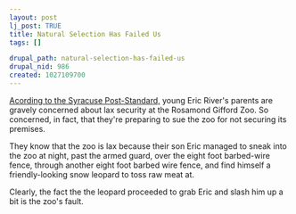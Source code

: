 ```yaml
--- 
layout: post
lj_post: TRUE
title: Natural Selection Has Failed Us
tags: []

drupal_path: natural-selection-has-failed-us
drupal_nid: 986
created: 1027109700
---
```

<A HREF="http://www.syracuse.com/news/poststandard/index.ssf?/base/news-3/1026898737191180.xml">Acording to the Syracuse Post-Standard,</a> young Eric River's parents are gravely concerned about lax security at the Rosamond Gifford Zoo. So concerned, in fact, that they're preparing to sue the zoo for not securing its premises.

They know that the zoo is lax because their son Eric managed to sneak into the zoo at night, past the armed guard, over the eight foot barbed-wire fence, through another eight foot barbed wire fence, and find himself a friendly-looking snow leopard to toss raw meat at.

Clearly, the fact the the leopard proceeded to grab Eric and slash him up a bit is the zoo's fault.
